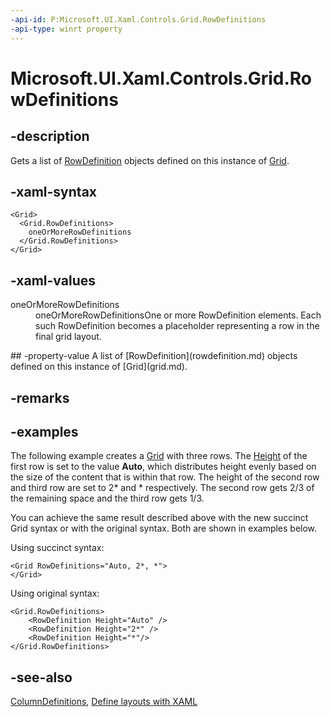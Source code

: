 ```yaml
---
-api-id: P:Microsoft.UI.Xaml.Controls.Grid.RowDefinitions
-api-type: winrt property
---
```


<!-- Property syntax
public Windows.UI.Xaml.Controls.RowDefinitionCollection RowDefinitions { get; }
-->

# Microsoft.UI.Xaml.Controls.Grid.RowDefinitions

## -description
Gets a list of [RowDefinition](rowdefinition.md) objects defined on this instance of [Grid](grid.md).

## -xaml-syntax
```xaml
<Grid>
  <Grid.RowDefinitions>
    oneOrMoreRowDefinitions
  </Grid.RowDefinitions>
</Grid>
```


## -xaml-values
<dl><dt>oneOrMoreRowDefinitions</dt><dd>oneOrMoreRowDefinitionsOne or more RowDefinition elements. Each such RowDefinition becomes a placeholder representing a row in the final grid layout.</dd>
</dl>
## -property-value
A list of [RowDefinition](rowdefinition.md) objects defined on this instance of [Grid](grid.md).

## -remarks

## -examples
The following example creates a [Grid](grid.md) with three rows. The [Height](rowdefinition_height.md) of the first row is set to the value **Auto**, which distributes height evenly based on the size of the content that is within that row. The height of the second row and third row are set to 2* and * respectively. The second row gets 2/3 of the remaining space and the third row gets 1/3.

You can achieve the same result described above with the new succinct Grid syntax or with the original syntax. Both are shown in examples below.

Using succinct syntax:
```xaml
<Grid RowDefinitions="Auto, 2*, *">
</Grid>
```

Using original syntax: 
```xaml
<Grid.RowDefinitions>
    <RowDefinition Height="Auto" />
    <RowDefinition Height="2*" />
    <RowDefinition Height="*"/>
</Grid.RowDefinitions>
```

<!-- [!code-xaml[RowDefinitions](../windows.ui.xaml/code/GridReferenceSample/csharp/Page.xaml#SnippetRowDefinitions)] -->

## -see-also
[ColumnDefinitions](grid_columndefinitions.md), [Define layouts with XAML](/windows/uwp/layout/layouts-with-xaml)
